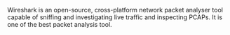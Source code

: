 Wireshark is an open-source, cross-platform network packet analyser tool capable of sniffing and investigating live traffic and inspecting PCAPs. It is one of the best packet analysis tool.